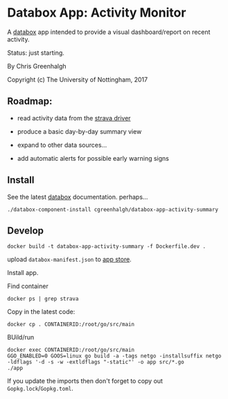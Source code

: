 # Databox App: Activity Monitor

A [databox](http://github.com/me-box/databox) app intended to provide
a visual dashboard/report on recent activity.

Status: just starting.

By Chris Greenhalgh

Copyright (c) The University of Nottingham, 2017

## Roadmap:

- read activity data from the 
[strava driver](https://github.com/cgreenhalgh/databox-driver-strava)

- produce a basic day-by-day summary view

- expand to other data sources...

- add automatic alerts for possible early warning signs

## Install

See the latest [databox](http://github.com/me-box/databox)
documentation. perhaps...
```
./databox-component-install cgreenhalgh/databox-app-activity-summary
```

## Develop

```
docker build -t databox-app-activity-summary -f Dockerfile.dev .
```
upload `databox-manifest.json` to [app store](http://127.0.0.1:8181).

Install app.

Find container
```
docker ps | grep strava
```

Copy in the latest code:
```
docker cp . CONTAINERID:/root/go/src/main
```
BUild/run
```
docker exec CONTAINERID:/root/go/src/main
GGO_ENABLED=0 GOOS=linux go build -a -tags netgo -installsuffix netgo -ldflags '-d -s -w -extldflags "-static"' -o app src/*.go
./app
```

If you update the imports then don't forget to copy out `Gopkg.lock`/`Gopkg.toml`.

